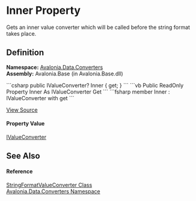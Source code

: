 # Inner Property


Gets an inner value converter which will be called before the string format takes place.



## Definition
**Namespace:** <a href="N_Avalonia_Data_Converters">Avalonia.Data.Converters</a>  
**Assembly:** Avalonia.Base (in Avalonia.Base.dll)

<Tabs groupId="api-code-preview">
<TabItem value="csharp" label="C#">
```csharp
public IValueConverter? Inner { get; }
```
</TabItem>
<TabItem value="vb" label="VB">
```vb
Public ReadOnly Property Inner As IValueConverter
	Get
```
</TabItem>
<TabItem value="fsharp" label="F#">
```fsharp
member Inner : IValueConverter with get
```
</TabItem>
</Tabs>



<a href="https://github.com/AvaloniaUI/Avalonia/tree/master/src/Avalonia.Base/Data/Converters/StringFormatValueConverter.cs#L27" title="View the source code">View Source</a>



#### Property Value
<a href="T_Avalonia_Data_Converters_IValueConverter">IValueConverter</a>

## See Also


#### Reference
<a href="T_Avalonia_Data_Converters_StringFormatValueConverter">StringFormatValueConverter Class</a>  
<a href="N_Avalonia_Data_Converters">Avalonia.Data.Converters Namespace</a>  

